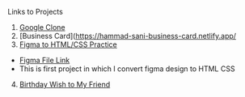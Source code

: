Links to Projects

1. [Google Clone](https://hammad-sani-google-clone.netlify.app/)
2. [Business Card](https://hammad-sani-business-card.netlify.app/
3. [Figma to HTML/CSS Practice](https://hammad-sani-figma-file-clone.netlify.app/)
  - [Figma File Link](https://www.figma.com/file/2QuGfAOcHaZJ6aHXfuamnK/Hometown-Homepage?node-id=0%3A1)
  - This is first project in which I convert figma design to HTML CSS
 
4. [Birthday Wish to My Friend](https://hammad-sani-wishing-birthday-to-my-friend.netlify.app/)
